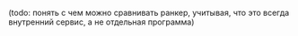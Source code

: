 (todo: понять с чем можно сравнивать ранкер, учитывая, что это всегда внутренний сервис, а не отдельная программа)
